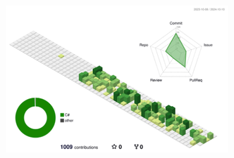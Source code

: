  <p align="center" >
	<picture>
	  <source media="(prefers-color-scheme: dark)"  srcset="https://raw.githubusercontent.com/DucNV2000/DucNV2000/output-3d-contrib/night.svg" />
	  <source media="(prefers-color-scheme: light)" srcset="https://raw.githubusercontent.com/DucNV2000/DucNV2000/output-3d-contrib/day.svg" />
	  <img alt="github profile contributions chart"    src="https://raw.githubusercontent.com/DucNV2000/DucNV2000/output-3d-contrib/day.svg" />
	</picture>
</p>
